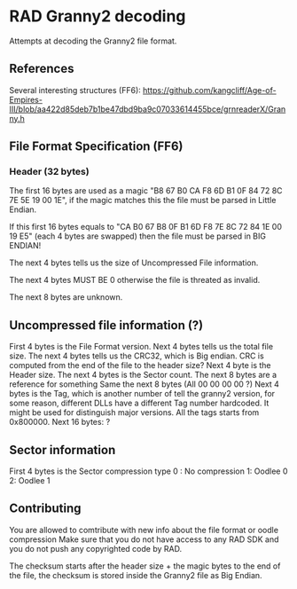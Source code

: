 # RAD Granny2 decoding
Attempts at decoding the Granny2 file format.

## References
Several interesting structures (FF6): https://github.com/kangcliff/Age-of-Empires-III/blob/aa422d85deb7b1be47dbd9ba9c07033614455bce/grnreaderX/Granny.h

## File Format Specification (FF6)

### Header (32 bytes)
The first 16 bytes are used as a magic "B8 67 B0 CA F8 6D B1 0F 84 72 8C 7E 5E 19 00 1E", if the magic matches this the file must be parsed in Little Endian.

If this first 16 bytes equals to "CA B0 67 B8 0F B1 6D F8 7E 8C 72 84 1E 00 19 E5" (each 4 bytes are swapped) then the file must be parsed in BIG ENDIAN!

The next 4 bytes tells us the size of Uncompressed File information.

The next 4 bytes MUST BE 0 otherwise the file is threated as invalid.

The next 8 bytes are unknown.

## Uncompressed file information (?)
First 4 bytes is the File Format version.
Next 4 bytes tells us the total file size.
The next 4 bytes tells us the CRC32, which is Big endian.
    CRC is computed from the end of the file to the header size?
Next 4 byte is the Header size.
The next 4 bytes is the Sector count.
The next 8 bytes are a reference for something
Same the next 8 bytes (All 00 00 00 00 ?)
Next 4 bytes is the Tag, which is another number of tell the granny2 version, for some reason, different DLLs have a different Tag number hardcoded. It might be used for distinguish major versions.
All the tags starts from 0x800000.
Next 16 bytes: ?

## Sector information
First 4 bytes is the Sector compression type
    0 : No compression
    1: Oodlee 0
    2: Oodlee 1

## Contributing
You are allowed to comtribute with new info about the file format or oodle compression
Make sure that you do not have access to any RAD SDK and you do not push any copyrighted code by RAD.

The checksum starts after the header size + the magic bytes to the end of the file, the checksum is stored inside the
Granny2 file as Big Endian.
